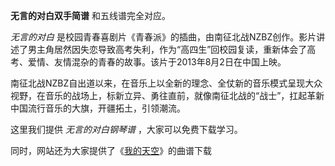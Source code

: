 

**无言的对白双手简谱** 和五线谱完全对应。

_无言的对白_
是校园青春喜剧片《青春派》的插曲，由南征北战NZBZ创作。影片讲述了男主角居然因失恋导致高考失利，作为“高四生”回校园复读，重新体会了高考、爱情、友情混杂的青春的故事。该片于2013年8月2日在中国上映。

南征北战NZBZ自出道以来，在音乐上以全新的理念、全仗新的音乐模式呈现大众视野，在音乐的战场上，标新立异、勇往直前，就像南征北战的“战士”，扛起革新中国流行音乐的大旗，开疆拓土，引领潮流。

这里我们提供 _无言的对白钢琴谱_ ，大家可以免费下载学习。

同时，网站还为大家提供了《[我的天空](Music-6628-我的天空-青春派主题曲.html "我的天空")》的曲谱下载

